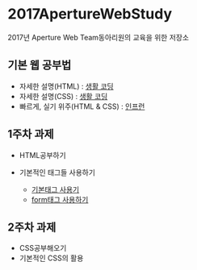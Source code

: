# 2017ApertureWebStudy

2017년 Aperture Web Team동아리원의 교육을 위한 저장소

## 기본 웹 공부법

- 자세한 설명(HTML) : [생활 코딩](https://opentutorials.org/course/2039)
- 자세한 설명(CSS) : [생활 코딩](https://opentutorials.org/course/2418)
- 빠르게, 실기 위주(HTML & CSS) : [인프런](inflearn.com/course/html-css-강좌/?subscribe)

## 1주차 과제

- HTML공부하기
- 기본적인 태그들 사용하기

  - [기본태그 사용기](https://github.com/Aperturedimigo/2017ApertureWebStudy/blob/master/1%EC%A3%BC%EC%B0%A8/Basic.md)
  - [form태그 사용하기](https://github.com/Aperturedimigo/2017ApertureWebStudy/blob/master/1%EC%A3%BC%EC%B0%A8/Form.md)

## 2주차 과제

- CSS공부해오기
- 기본적인 CSS의 활용
